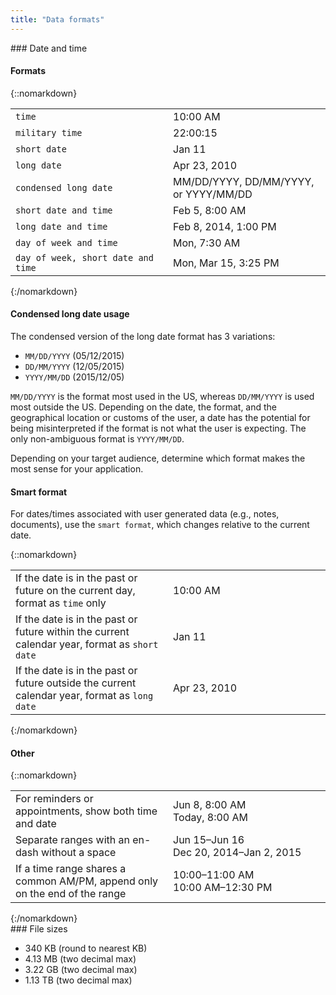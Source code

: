 ```yaml
---
title: "Data formats"
---
```


<div class="pl-pattern">
### Date and time

#### Formats
{::nomarkdown}
<table class="table table-bordered" style="max-width: 700px;">
    <colgroup>
        <col style="width: 50%">
        <col style="width: 50%;">
    </colgroup>
    <tbody>
        <tr>
            <td><code>time</code></td>
            <td>10:00 AM</td>
        </tr>
        <tr>
            <td><code>military time</code></td>
            <td>22:00:15</td>
        </tr>
        <tr>
            <td><code>short date</code></td>
            <td>Jan 11</td>
        </tr>
        <tr>
            <td><code>long date</code></td>
            <td>Apr 23, 2010</td>
        </tr>
        <tr>
            <td><code>condensed long date</code></td>
            <td>MM/DD/YYYY, DD/MM/YYYY, or YYYY/MM/DD</td>
        </tr>
        <tr>
            <td><code>short date and time</code></td>
            <td>Feb 5, 8:00 AM</td>
        </tr>
        <tr>
            <td><code>long date and time</code></td>
            <td>Feb 8, 2014, 1:00 PM</td>
        </tr>
        <tr>
            <td><code>day of week and time</code></td>
            <td>Mon, 7:30 AM</td>
        </tr>
        <tr>
            <td><code>day of week, short date and time</code></td>
            <td>Mon, Mar 15, 3:25 PM</td>
        </tr>
    </tbody>
</table>
{:/nomarkdown}


#### Condensed long date usage

The condensed version of the long date format has 3 variations:

- `MM/DD/YYYY` (05/12/2015)
- `DD/MM/YYYY` (12/05/2015)
- `YYYY/MM/DD` (2015/12/05)

`MM/DD/YYYY` is the format most used in the US, whereas `DD/MM/YYYY` is used most outside the US. Depending on the date, the format, and the geographical location or customs of the user, a date has the potential for being misinterpreted if the format is not what the user is expecting. The only non-ambiguous format is `YYYY/MM/DD`.

Depending on your target audience, determine which format makes the most sense for your application.


#### Smart format

For dates/times associated with user generated data (e.g., notes, documents), use the `smart format`, which changes relative to the current date.

{::nomarkdown}
<table class="table table-bordered" style="max-width: 700px;">
    <colgroup>
        <col style="width: 50%">
        <col style="width: 50%;">
    </colgroup>
    <tbody>
        <tr>
            <td>If the date is in the past or future on the current day, format as <code>time</code> only</td>
            <td>10:00 AM</td>
        </tr>
        <tr>
            <td>If the date is in the past or future within the current calendar year, format as <code>short date</code></td>
            <td>Jan 11</td>
        </tr>
        <tr>
            <td>If the date is in the past or future outside the current calendar year, format as <code>long date</code></td>
            <td>Apr 23, 2010</td>
        </tr>
    </tbody>
</table>
{:/nomarkdown}

#### Other

{::nomarkdown}
<table class="table table-bordered" style="max-width: 700px">
    <colgroup>
        <col style="width: 50%">
        <col style="width: 50%;">
    </colgroup>
    <tbody>
        <tr>
            <td>For reminders or appointments, show both time and date</td>
            <td>Jun 8, 8:00 AM <br>Today, 8:00 AM</td>
        </tr>
        <tr>
            <td>Separate ranges with an en-dash without a space</td>
            <td>Jun 15–Jun 16 <br> Dec 20, 2014–Jan 2, 2015</td>
        </tr>
        <tr>
            <td>If a time range shares a common AM/PM, append only on the end of the range</td>
            <td>10:00–11:00 AM <br>10:00 AM–12:30 PM</td>
        </tr>
    </tbody>
</table>
{:/nomarkdown}

</div>

<div class="pl-pattern">
### File sizes

- 340 KB (round to nearest KB)
- 4.13 MB (two decimal max)
- 3.22 GB (two decimal max)
- 1.13 TB (two decimal max)

&nbsp;

</div>
